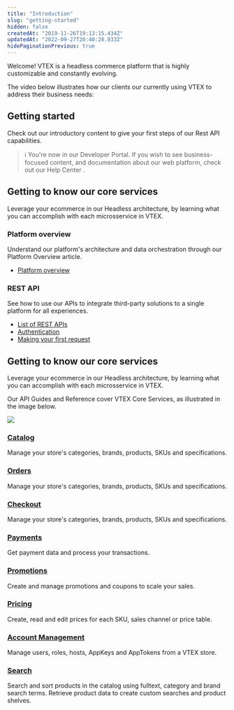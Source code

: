```yaml
---
title: "Introduction"
slug: "getting-started"
hidden: false
createdAt: "2019-11-26T19:13:15.434Z"
updatedAt: "2022-09-27T20:40:28.033Z"
hidePaginationPrevious: true
---
```

Welcome! VTEX is a headless commerce platform that is highly customizable and constantly evolving. 

The video below illustrates how our clients our currently using VTEX to address their business needs:

<YoutubeFrame embedId="JgkrlaF52WQ"/>

## Getting started

Check out our introductory content to give your first steps of our Rest API capabilities.

> ℹ️ You're now in our Developer Portal. If you wish to see business-focused content, and documentation about our web platform, check out our Help Center .

## Getting to know our core services

Leverage your ecommerce in our Headless architecture, by learning what you can accomplish with each microsservice in VTEX.

<OverviewCard icon='Platform'>

### Platform overview

Understand our platform's architecture and data orchestration through our Platform Overview article.

- [Platform overview](https://developers.vtex.com/vtex-rest-api/docs/getting-started-platform-overview)

</OverviewCard>

<OverviewCard icon='RestApis'>

### REST API

See how to use our APIs to integrate third-party solutions to a single platform for all experiences.

- [List of REST APIs](https://developers.vtex.com/vtex-rest-api/docs/getting-started-list-of-rest-apis)
- [Authentication](https://developers.vtex.com/vtex-rest-api/docs/getting-started-authentication)
- [Making your first request](https://developers.vtex.com/vtex-rest-api/docs/getting-started-making-your-first-request)

</OverviewCard>

## Getting to know our core services

Leverage your ecommerce in our Headless architecture, by learning what you can accomplish with each microsservice in VTEX.

Our API Guides and Reference cover VTEX Core Services, as illustrated in the image below.

![](https://github.com/vtexdocs/dev-portal-content/blob/main/docs/guides/Getting-Started/getting-started/getting-started.png?raw=true)

<OverviewCard icon='Catalog'>

### [Catalog](https://developers.vtex.com/vtex-rest-api/docs/catalog-overview)

Manage your store's categories, brands, products, SKUs and specifications.

</OverviewCard>

<OverviewCard icon='Orders'>

### [Orders](https://developers.vtex.com/vtex-rest-api/docs/orders-overview)

Manage your store's categories, brands, products, SKUs and specifications.

</OverviewCard>

<OverviewCard icon='Checkout'>

### [Checkout](https://developers.vtex.com/vtex-rest-api/docs/checkout-overview)

Manage your store's categories, brands, products, SKUs and specifications.

</OverviewCard>

<OverviewCard icon='Payments'>

### [Payments](https://developers.vtex.com/vtex-rest-api/docs/payments-overview)

Get payment data and process your transactions.

</OverviewCard>

<OverviewCard icon='Promotions'>

### [Promotions](https://developers.vtex.com/vtex-rest-api/docs/promotions-overview)

Create and manage promotions and coupons to scale your sales.

</OverviewCard>

<OverviewCard icon='Pricing'>

### [Pricing](https://developers.vtex.com/vtex-rest-api/docs/pricing-overview)

Create, read and edit prices for each SKU, sales channel or price table.

</OverviewCard>

<OverviewCard icon='AccountManagement'>

### [Account Management](https://developers.vtex.com/vtex-rest-api/docs/account-management)

Manage users, roles, hosts, AppKeys and AppTokens from a VTEX store.

</OverviewCard>

<OverviewCard icon='StoreSearch'>

### [Search](https://developers.vtex.com/vtex-rest-api/docs/search-overview)

Search and sort products in the catalog using fulltext, category and brand search terms. Retrieve product data to create custom searches and product shelves.

</OverviewCard>
